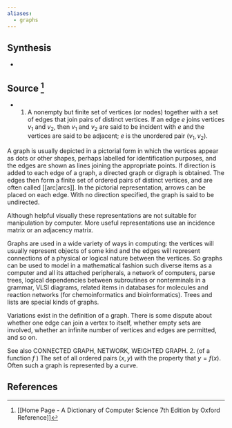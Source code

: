 ```yaml
---
aliases:
  - graphs
---
```

## Synthesis
- 
## Source [^1]
- 1. A nonempty but finite set of vertices (or nodes) together with a set of edges that join pairs of distinct vertices. If an edge $e$ joins vertices $v_{1}$ and $v_{2}$, then $v_{1}$ and $v_{2}$ are said to be incident with $e$ and the vertices are said to be adjacent; $e$ is the unordered pair $\left(v_{1}, v_{2}\right)$.

  

A graph is usually depicted in a pictorial form in which the vertices appear as dots or other shapes, perhaps labelled for identification purposes, and the edges are shown as lines joining the appropriate points. If direction is added to each edge of a graph, a directed graph or digraph is obtained. The edges then form a finite set of ordered pairs of distinct vertices, and are often called [[arc|arcs]]. In the pictorial representation, arrows can be placed on each edge. With no direction specified, the graph is said to be undirected.

  

Although helpful visually these representations are not suitable for manipulation by computer. More useful representations use an incidence matrix or an adjacency matrix.

  

Graphs are used in a wide variety of ways in computing: the vertices will usually represent objects of some kind and the edges will represent connections of a physical or logical nature between the vertices. So graphs can be used to model in a mathematical fashion such diverse items as a computer and all its attached peripherals, a network of computers, parse trees, logical dependencies between subroutines or nonterminals in a grammar, VLSI diagrams, related items in databases for molecules and reaction networks (for chemoinformatics and bioinformatics). Trees and lists are special kinds of graphs.

  

Variations exist in the definition of a graph. There is some dispute about whether one edge can join a vertex to itself, whether empty sets are involved, whether an infinite number of vertices and edges are permitted, and so on.

  

See also CONNECTED GRAPH, NETWORK, WEIGHTED GRAPH. 2. (of a function $f$ ) The set of all ordered pairs $(x, y)$ with the property that $y=f(x)$. Often such a graph is represented by a curve.
## References

[^1]: [[Home Page - A Dictionary of Computer Science 7th Edition by Oxford Reference]]